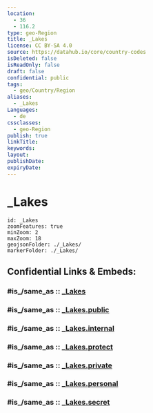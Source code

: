 ```yaml
---
location:
  - 36
  - 116.2
type: geo-Region
title: _Lakes
license: CC BY-SA 4.0
source: https://datahub.io/core/country-codes
isDeleted: false
isReadOnly: false
draft: false
confidential: public
tags:
  - geo/Country/Region
aliases:
  - _Lakes
Languages:
  - de
cssclasses:
  - geo-Region
publish: true
linkTitle:
keywords:
layout:
publishDate:
expiryDate:
---
```


# _Lakes

```leaflet
id: _Lakes
zoomFeatures: true 
minZoom: 2 
maxZoom: 18
geojsonFolder: ./_Lakes/
markerFolder: ./_Lakes/
```


## Confidential Links & Embeds: 

### #is_/same_as :: [_Lakes](/_Standards/Earth/Continent/Asia/Asia~East/China/provinces~China/Shandong/_Lakes.md) 

### #is_/same_as :: [_Lakes.public](/_public/Earth/Continent/Asia/Asia~East/China/provinces~China/Shandong/_Lakes.public.md) 

### #is_/same_as :: [_Lakes.internal](/_internal/Earth/Continent/Asia/Asia~East/China/provinces~China/Shandong/_Lakes.internal.md) 

### #is_/same_as :: [_Lakes.protect](/_protect/Earth/Continent/Asia/Asia~East/China/provinces~China/Shandong/_Lakes.protect.md) 

### #is_/same_as :: [_Lakes.private](/_private/Earth/Continent/Asia/Asia~East/China/provinces~China/Shandong/_Lakes.private.md) 

### #is_/same_as :: [_Lakes.personal](/_personal/Earth/Continent/Asia/Asia~East/China/provinces~China/Shandong/_Lakes.personal.md) 

### #is_/same_as :: [_Lakes.secret](/_secret/Earth/Continent/Asia/Asia~East/China/provinces~China/Shandong/_Lakes.secret.md)

